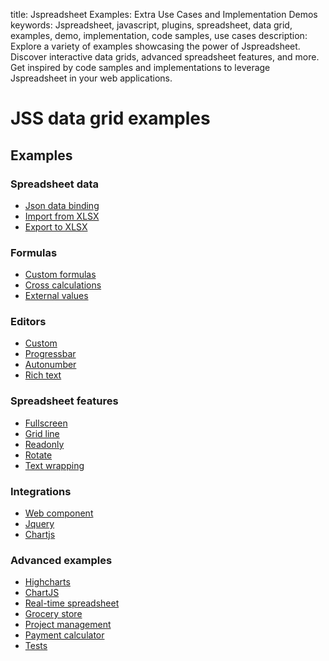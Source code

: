 title: Jspreadsheet Examples: Extra Use Cases and Implementation Demos
keywords: Jspreadsheet, javascript, plugins, spreadsheet, data grid, examples, demo, implementation, code samples, use cases
description: Explore a variety of examples showcasing the power of Jspreadsheet. Discover interactive data grids, advanced spreadsheet features, and more. Get inspired by code samples and implementations to leverage Jspreadsheet in your web applications.

# JSS data grid examples

Examples
--------

### Spreadsheet data

*   [Json data binding](/docs/v10/examples/data-binding)
*   [Import from XLSX](/docs/v10/examples/xlsx-parser)
*   [Export to XLSX](/docs/v10/examples/xlsx-render)

### Formulas

*   [Custom formulas](/docs/v10/examples/custom-formulas)
*   [Cross calculations](/docs/v10/examples/cross-calculations)
*   [External values](/docs/v10/examples/external-values)

### Editors

*   [Custom](/docs/v10/examples/custom-column-type)
*   [Progressbar](/docs/v10/examples/progressbar "Progressbar column type")
*   [Autonumber](/docs/v10/examples/autonumber "Auto increment column type")
*   [Rich text](/docs/v10/examples/rich-text "HTML editor")

### Spreadsheet features

*   [Fullscreen](/docs/v10/examples/fullscreen)
*   [Grid line](/docs/v10/examples/grid-line)
*   [Readonly](/docs/v10/examples/readonly)
*   [Rotate](/docs/v10/examples/rotate)
*   [Text wrapping](/docs/v10/examples/text-wrapping)

### Integrations

*   [Web component](/docs/v10/examples/web-component "Spreadsheet as a web-component")
*   [Jquery](/docs/v10/examples/jquery "Using jspreadsheet with Jquery")
*   [Chartjs](/docs/v10/examples/spreadsheet-with-charts "Spreadsheet with charts")

### Advanced examples

*   [Highcharts](/docs/v10/examples/highcharts "Charts integration with HighCharts")
*   [ChartJS](/docs/v10/examples/chartjs "Charts integration with chartjs")
*   [Real-time spreadsheet](/docs/v10/examples/real-time-spreadsheet "Real-time spreadsheet")
*   [Grocery store](/docs/v10/examples/grocery-store "Grocery store")
*   [Project management](/docs/v10/examples/project-management "Project management")
*   [Payment calculator](/docs/v10/examples/payment-calculator "Payment calculator")
*   [Tests](/docs/v10/examples/tests "Tests")

